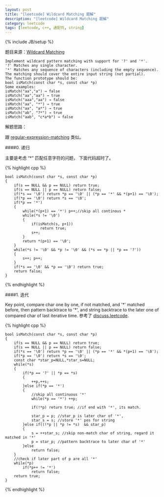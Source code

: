 ```yaml
---
layout: post
title: "[leetcode] Wildcard Matching 题解"
description: "[leetcode] Wildcard Matching 题解"
category: leetcode 
tags: [leetcode, c++, 通配符, string]
---
```

{% include JB/setup %}


题目来源：[Wildcard Matching](https://oj.leetcode.com/problems/wildcard-matching/)

>
	Implement wildcard pattern matching with support for '?' and '*'.
	'?' Matches any single character.
	'*' Matches any sequence of characters (including the empty sequence).
	The matching should cover the entire input string (not partial).
	The function prototype should be:
	bool isMatch(const char *s, const char *p)
	Some examples:
	isMatch("aa","a") → false
	isMatch("aa","aa") → true
	isMatch("aaa","aa") → false
	isMatch("aa", "*") → true
	isMatch("aa", "a*") → true
	isMatch("ab", "?*") → true
	isMatch("aab", "c*a*b") → false

解题思路：

跟 [regular-expression-matching](http://tl3shi.github.io/regular-expression-matching.html) 类似。

####0. 递归

主要是考虑 “\*” 匹配任意字符的问题， 下面代码超时了。

{% highlight cpp %}
	
	bool isMatch(const char *s, const char *p) 
    {
        if(s == NULL && p == NULL) return true;
        if(s == NULL || p == NULL) return false;
        if(*s == '\0') return *p == '\0' || (*p == '*' && *(p+1) == '\0');
        if(*p == '\0') return *s == '\0';
        if(*p == '*')
        {
            while(*(p+1) == '*') p++;//skip all continous * 
            while(*s != '\0')
            {
                if(isMatch(s, p+1)) 
                    return true;
                s++;
            }
            return *(p+1) == '\0';
        }
        while(*s != '\0' && *p != '\0' && (*s == *p || *p == '?'))
        {
            s++; p++;
        }
        if(*s == '\0' && *p == '\0') return true;
        return false;
    }
{% endhighlight %}

####1. 迭代

Key point, compare char one by one, if not matched, and '\*' matched before, then pattern backtrace to '\*', and string backtrace to the later one of compared char of last iterative time. 
参考了 [discuss.leetcode](http://discuss.leetcode.com/questions/222/wildcard-matching).

{% highlight cpp %}
	
	bool isMatch(const char *s, const char *p)
	{
	    if(s == NULL && p == NULL) return true;
	    if(s == NULL || p == NULL) return false;
	    if(*s == '\0') return *p == '\0' || (*p == '*' && *(p+1) == '\0');
	    if(*p == '\0') return *s == '\0';
	    const char *star_p=NULL,*star_s=NULL;
	    while(*s)
	    {
	        if(*p == '?' || *p == *s)
	        {
	            ++p,++s;
	        }else if(*p == '*')
	        {
	            //skip all continuous '*'
	            while(*p == '*') ++p;
	            
	            if(!*p) return true; //if end with '*', its match.
	            
	            star_p = p; //star_p is later char of '*',
	            star_s = s; //store '*' pos for string
	        }else if((!*p || *p != *s)  && star_p)
	        {
	            s = ++star_s; //skip non-match char of string, regard it matched in '*'
	            p = star_p; //pattern backtrace to later char of '*'
	        }else
	            return false;
	    }
	    //check if later part of p are all '*'
	    while(*p)
	        if(*p++ != '*')
	            return false;
	    return true;
	}
{% endhighlight %}
